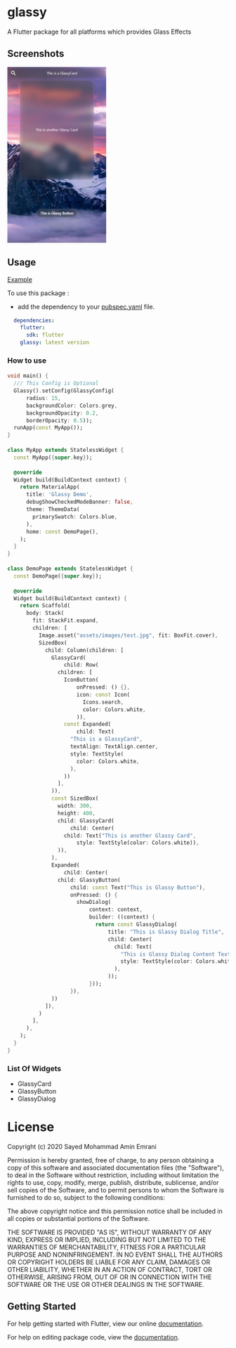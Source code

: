 # glassy

A Flutter package for all platforms which provides Glass Effects

## Screenshots

<img src="https://github.com/smae1993/glassy/raw/main/screenShots/screen_shot_2.png" height="400em" width="225em" />

## Usage

[Example](https://github.com/parth58/Social-SignIn-Buttons/blob/master/example/lib/main.dart)

To use this package :

* add the dependency to your [pubspec.yaml](https://github.com/smae1993/glassy/blob/main/pubspec.yaml) file.

```yaml
  dependencies:
    flutter:
      sdk: flutter
    glassy: latest version
```

### How to use

```dart
void main() {
  /// This Config is Optional
  Glassy().setConfig(GlassyConfig(
      radius: 15,
      backgroundColor: Colors.grey,
      backgroundOpacity: 0.2,
      borderOpacity: 0.5));
  runApp(const MyApp());
}

class MyApp extends StatelessWidget {
  const MyApp({super.key});

  @override
  Widget build(BuildContext context) {
    return MaterialApp(
      title: 'Glassy Demo',
      debugShowCheckedModeBanner: false,
      theme: ThemeData(
        primarySwatch: Colors.blue,
      ),
      home: const DemoPage(),
    );
  }
}

class DemoPage extends StatelessWidget {
  const DemoPage({super.key});

  @override
  Widget build(BuildContext context) {
    return Scaffold(
      body: Stack(
        fit: StackFit.expand,
        children: [
          Image.asset("assets/images/test.jpg", fit: BoxFit.cover),
          SizedBox(
            child: Column(children: [
              GlassyCard(
                  child: Row(
                children: [
                  IconButton(
                      onPressed: () {},
                      icon: const Icon(
                        Icons.search,
                        color: Colors.white,
                      )),
                  const Expanded(
                      child: Text(
                    "This is a GlassyCard",
                    textAlign: TextAlign.center,
                    style: TextStyle(
                      color: Colors.white,
                    ),
                  ))
                ],
              )),
              const SizedBox(
                width: 300,
                height: 400,
                child: GlassyCard(
                    child: Center(
                  child: Text("This is another Glassy Card",
                      style: TextStyle(color: Colors.white)),
                )),
              ),
              Expanded(
                  child: Center(
                child: GlassyButton(
                    child: const Text("This is Glassy Button"),
                    onPressed: () {
                      showDialog(
                          context: context,
                          builder: ((context) {
                            return const GlassyDialog(
                                title: "This is Glassy Dialog Title",
                                child: Center(
                                  child: Text(
                                    "This is Glassy Dialog Content Text Widget",
                                    style: TextStyle(color: Colors.white),
                                  ),
                                ));
                          }));
                    }),
              ))
            ]),
          )
        ],
      ),
    );
  }
}

```

### List Of Widgets
* GlassyCard
* GlassyButton
* GlassyDialog


# License
Copyright (c) 2020 Sayed Mohammad Amin Emrani

Permission is hereby granted, free of charge, to any person obtaining a copy
of this software and associated documentation files (the "Software"), to deal
in the Software without restriction, including without limitation the rights
to use, copy, modify, merge, publish, distribute, sublicense, and/or sell
copies of the Software, and to permit persons to whom the Software is
furnished to do so, subject to the following conditions:

The above copyright notice and this permission notice shall be included in all
copies or substantial portions of the Software.

THE SOFTWARE IS PROVIDED "AS IS", WITHOUT WARRANTY OF ANY KIND, EXPRESS OR
IMPLIED, INCLUDING BUT NOT LIMITED TO THE WARRANTIES OF MERCHANTABILITY,
FITNESS FOR A PARTICULAR PURPOSE AND NONINFRINGEMENT. IN NO EVENT SHALL THE
AUTHORS OR COPYRIGHT HOLDERS BE LIABLE FOR ANY CLAIM, DAMAGES OR OTHER
LIABILITY, WHETHER IN AN ACTION OF CONTRACT, TORT OR OTHERWISE, ARISING FROM,
OUT OF OR IN CONNECTION WITH THE SOFTWARE OR THE USE OR OTHER DEALINGS IN THE
SOFTWARE.


## Getting Started

For help getting started with Flutter, view our online [documentation](https://flutter.io/).

For help on editing package code, view the [documentation](https://flutter.io/developing-packages/).